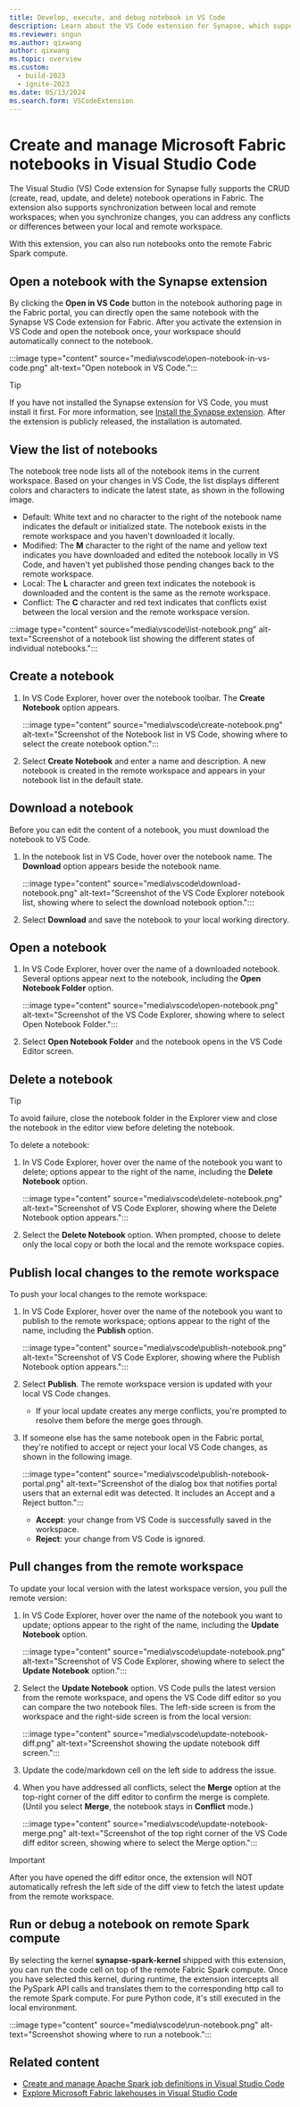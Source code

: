 ```yaml
---
title: Develop, execute, and debug notebook in VS Code
description: Learn about the VS Code extension for Synapse, which supports a pro-developer authoring experience, including running and debugging notebooks.
ms.reviewer: sngun
ms.author: qixwang
author: qixwang
ms.topic: overview
ms.custom:
  - build-2023
  - ignite-2023
ms.date: 05/13/2024
ms.search.form: VSCodeExtension
---
```


# Create and manage Microsoft Fabric notebooks in Visual Studio Code

The Visual Studio (VS) Code extension for Synapse fully supports the CRUD (create, read, update, and delete) notebook operations in Fabric. The extension also supports synchronization between local and remote workspaces; when you synchronize changes, you can address any conflicts or differences between your local and remote workspace.

With this extension, you can also run notebooks onto the remote Fabric Spark compute.

## Open a notebook with the Synapse extension

By clicking the **Open in VS Code** button in the notebook authoring page in the Fabric portal, you can directly open the same notebook with the Synapse VS Code extension for Fabric. After you activate the extension in VS Code and open the notebook once, your workspace should automatically connect to the notebook.

:::image type="content" source="media\vscode\open-notebook-in-vs-code.png" alt-text="Open notebook in VS Code.":::

> [!TIP]
> If you have not installed the Synapse extension for VS Code, you must install it first. For more information, see [Install the Synapse extension](setup-vs-code-extension.md#install-the-extension-and-prepare-your-environment). After the extension is publicly released, the installation is automated.

## View the list of notebooks

The notebook tree node lists all of the notebook items in the current workspace. Based on your changes in VS Code, the list displays different colors and characters to indicate the latest state, as shown in the following image.

- Default: White text and no character to the right of the notebook name indicates the default or initialized state. The notebook exists in the remote workspace and you haven't downloaded it locally.
- Modified: The **M** character to the right of the name and yellow text indicates you have downloaded and edited the notebook locally in VS Code, and haven't yet published those pending changes back to the remote workspace.
- Local: The **L** character and green text indicates the notebook is downloaded and the content is the same as the remote workspace.
- Conflict: The **C** character and red text indicates that conflicts exist between the local version and the remote workspace version.

:::image type="content" source="media\vscode\list-notebook.png" alt-text="Screenshot of a notebook list showing the different states of individual notebooks.":::

## Create a notebook

1. In VS Code Explorer, hover over the notebook toolbar. The **Create Notebook** option appears.

   :::image type="content" source="media\vscode\create-notebook.png" alt-text="Screenshot of the Notebook list in VS Code, showing where to select the create notebook option.":::

1. Select **Create Notebook** and enter a name and description. A new notebook is created in the remote workspace and appears in your notebook list in the default state.

## Download a notebook

Before you can edit the content of a notebook, you must download the notebook to VS Code.

1. In the notebook list in VS Code, hover over the notebook name. The **Download** option appears beside the notebook name.

   :::image type="content" source="media\vscode\download-notebook.png" alt-text="Screenshot of the VS Code Explorer notebook list, showing where to select the download notebook option.":::

1. Select **Download** and save the notebook to your local working directory.

## Open a notebook

1. In VS Code Explorer, hover over the name of a downloaded notebook. Several options appear next to the notebook, including the **Open Notebook Folder** option.

   :::image type="content" source="media\vscode\open-notebook.png" alt-text="Screenshot of the VS Code Explorer, showing where to select Open Notebook Folder.":::

1. Select **Open Notebook Folder** and the notebook opens in the VS Code Editor screen.

## Delete a notebook

> [!TIP]
> To avoid failure, close the notebook folder in the Explorer view and close the notebook in the editor view before deleting the notebook.

To delete a notebook:

1. In VS Code Explorer, hover over the name of the notebook you want to delete; options appear to the right of the name, including the **Delete Notebook** option.

   :::image type="content" source="media\vscode\delete-notebook.png" alt-text="Screenshot of VS Code Explorer, showing where the Delete Notebook option appears.":::

1. Select the **Delete Notebook** option. When prompted, choose to delete only the local copy or both the local and the remote workspace copies.

## Publish local changes to the remote workspace

To push your local changes to the remote workspace:

1. In VS Code Explorer, hover over the name of the notebook you want to publish to the remote workspace; options appear to the right of the name, including the **Publish** option.

   :::image type="content" source="media\vscode\publish-notebook.png" alt-text="Screenshot of VS Code Explorer, showing where the Publish Notebook option appears.":::

1. Select **Publish**. The remote workspace version is updated with your local VS Code changes.

   - If your local update creates any merge conflicts, you're prompted to resolve them before the merge goes through.

1. If someone else has the same notebook open in the Fabric portal, they're notified to accept or reject your local VS Code changes, as shown in the following image.

   :::image type="content" source="media\vscode\publish-notebook-portal.png" alt-text="Screenshot of the dialog box that notifies portal users that an external edit was detected. It includes an Accept and a Reject button.":::

   - **Accept**: your change from VS Code is successfully saved in the workspace.
   - **Reject**: your change from VS Code is ignored.

## Pull changes from the remote workspace

To update your local version with the latest workspace version, you pull the remote version:

1. In VS Code Explorer, hover over the name of the notebook you want to update; options appear to the right of the name, including the **Update Notebook** option.

   :::image type="content" source="media\vscode\update-notebook.png" alt-text="Screenshot of VS Code Explorer, showing where to select the **Update Notebook** option.":::

1. Select the **Update Notebook** option. VS Code pulls the latest version from the remote workspace, and opens the VS Code diff editor so you can compare the two notebook files. The left-side screen is from the workspace and the right-side screen is from the local version:

   :::image type="content" source="media\vscode\update-notebook-diff.png" alt-text="Screenshot showing the update notebook diff screen.":::

1. Update the code/markdown cell on the left side to address the issue.

1. When you have addressed all conflicts, select the **Merge** option at the top-right corner of the diff editor to confirm the merge is complete. (Until you select **Merge**, the notebook stays in **Conflict** mode.)

   :::image type="content" source="media\vscode\update-notebook-merge.png" alt-text="Screenshot of the top right corner of the VS Code diff editor screen, showing where to select the Merge option.":::

> [!IMPORTANT]
> After you have opened the diff editor once, the extension will NOT automatically refresh the left side of the diff view to fetch the latest update from the remote workspace.

## Run or debug a notebook on remote Spark compute

By selecting the kernel **synapse-spark-kernel** shipped with this extension, you can run the code cell on top of the remote Fabric Spark compute. Once you have selected this kernel, during runtime, the extension intercepts all the PySpark API calls and translates them to the corresponding http call to the remote Spark compute. For pure Python code, it's still executed in the local environment.

:::image type="content" source="media\vscode\run-notebook.png" alt-text="Screenshot showing where to run a notebook.":::

## Related content

- [Create and manage Apache Spark job definitions in Visual Studio Code](author-sjd-with-vs-code.md)
- [Explore Microsoft Fabric lakehouses in Visual Studio Code](explore-lakehouse-with-vs-code.md)
